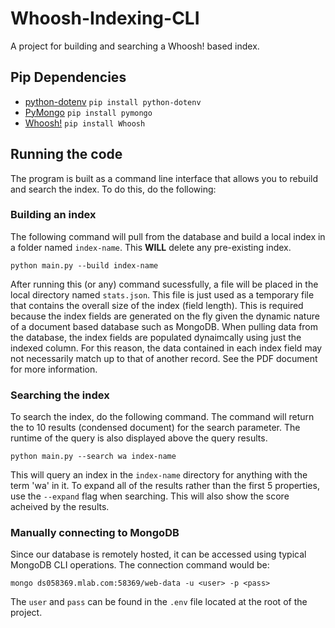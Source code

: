 # Whoosh-Indexing-CLI
A project for building and searching a Whoosh! based index.

## Pip Dependencies

- [python-dotenv](https://github.com/theskumar/python-dotenv) `pip install python-dotenv`
- [PyMongo](https://api.mongodb.com/python/current/) `pip install pymongo`
- [Whoosh!](http://whoosh.readthedocs.io/en/latest/intro.html) `pip install Whoosh`

## Running the code

The program is built as a command line interface that allows you to rebuild and search the index.
To do this, do the following:

### Building an index
The following command will pull from the database and build a local index in a folder named `index-name`. This **WILL** delete
any pre-existing index.

```
python main.py --build index-name
```

After running this (or any) command sucessfully, a file will be placed in the local directory named `stats.json`. This file
is just used as a temporary file that contains the overall size of the index (field length). This is required because the index
fields are generated on the fly given the dynamic nature of a document based database such as MongoDB. When pulling data from the database,
the index fields are populated dynaimcally using just the indexed column. For this reason, the data contained in each index field may not
necessarily match up to that of another record. See the PDF document for more information.

### Searching the index

To search the index, do the following command. The command will return the to 10 results (condensed document) for the search parameter. The runtime of the query is also displayed above the query results.

```
python main.py --search wa index-name
```

This will query an index in the `index-name` directory for anything with the term 'wa' in it.
To expand all of the results rather than the first 5 properties, use the `--expand` flag when searching. This will also show the 
score acheived by the results. 

### Manually connecting to MongoDB

Since our database is remotely hosted, it can be accessed using typical MongoDB CLI operations. The connection command would be:

```
mongo ds058369.mlab.com:58369/web-data -u <user> -p <pass>
```

The `user` and `pass` can be found in the `.env` file located at the root of the project. 